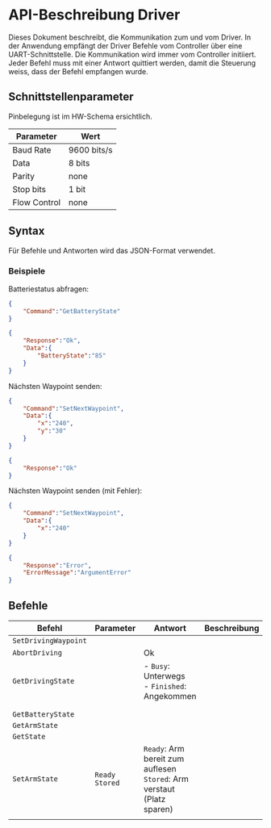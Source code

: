 # API-Beschreibung Driver

Dieses Dokument beschreibt, die Kommunikation zum und vom Driver. In der Anwendung empfängt der Driver Befehle vom Controller über eine UART-Schnittstelle. Die Kommunikation wird immer vom Controller initiiert. Jeder Befehl muss mit einer Antwort quittiert werden, damit die Steuerung weiss, dass der Befehl empfangen wurde. 

## Schnittstellenparameter

Pinbelegung ist im HW-Schema ersichtlich.

| Parameter    | Wert        |
| ------------ | ----------- |
| Baud Rate    | 9600 bits/s |
| Data         | 8 bits      |
| Parity       | none        |
| Stop bits    | 1 bit       |
| Flow Control | none        |

## Syntax

Für Befehle und Antworten wird das JSON-Format verwendet.

### Beispiele

Batteriestatus abfragen:

```json
{
    "Command":"GetBatteryState"
}
```

```json
{
    "Response":"Ok",
    "Data":{
        "BatteryState":"85"
    }
}
```

Nächsten Waypoint senden:

```json
{
    "Command":"SetNextWaypoint",
    "Data":{
        "x":"240",
        "y":"30"
    }
}
```

```json
{
    "Response":"Ok"
}
```

Nächsten Waypoint senden (mit Fehler):

```json
{
    "Command":"SetNextWaypoint",
    "Data":{
        "x":"240"
    }
}
```

```json
{
    "Response":"Error",
    "ErrorMessage":"ArgumentError"
}
```

## Befehle

| Befehl               | Parameter           | Antwort                                                                   | Beschreibung |
| -------------------- | ------------------- | ------------------------------------------------------------------------- | ------------ |
| `SetDrivingWaypoint` |                     |                                                                           |              |
| `AbortDriving`       |                     | Ok                                                                        |              |
| `GetDrivingState`    |                     | - `Busy`: Unterwegs<br>- `Finished`: Angekommen                           |              |
|                      |                     |                                                                           |              |
|                      |                     |                                                                           |              |
| `GetBatteryState`    |                     |                                                                           |              |
| `GetArmState`        |                     |                                                                           |              |
| `GetState`           |                     |                                                                           |              |
| `SetArmState`        | `Ready`<br>`Stored` | `Ready`: Arm bereit zum auflesen<br>`Stored`: Arm verstaut (Platz sparen) |              |
|                      |                     |                                                                           |              |